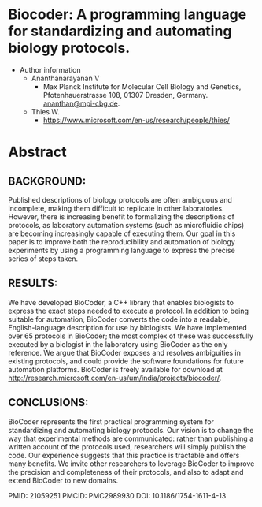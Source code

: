 # Biocoder: A programming language for standardizing and automating biology protocols.
* Author information
  * Ananthanarayanan V
    * Max Planck Institute for Molecular Cell Biology and Genetics, Pfotenhauerstrasse 108, 01307 Dresden, Germany. ananthan@mpi-cbg.de.
  * Thies W.
    * https://www.microsoft.com/en-us/research/people/thies/
# Abstract
## BACKGROUND:
Published descriptions of biology protocols are often ambiguous and incomplete, making them difficult to replicate in other laboratories. However, there is increasing benefit to formalizing the descriptions of protocols, as laboratory automation systems (such as microfluidic chips) are becoming increasingly capable of executing them. Our goal in this paper is to improve both the reproducibility and automation of biology experiments by using a programming language to express the precise series of steps taken.

## RESULTS:
We have developed BioCoder, a C++ library that enables biologists to express the exact steps needed to execute a protocol. In addition to being suitable for automation, BioCoder converts the code into a readable, English-language description for use by biologists. We have implemented over 65 protocols in BioCoder; the most complex of these was successfully executed by a biologist in the laboratory using BioCoder as the only reference. We argue that BioCoder exposes and resolves ambiguities in existing protocols, and could provide the software foundations for future automation platforms. BioCoder is freely available for download at http://research.microsoft.com/en-us/um/india/projects/biocoder/.

## CONCLUSIONS:
BioCoder represents the first practical programming system for standardizing and automating biology protocols. Our vision is to change the way that experimental methods are communicated: rather than publishing a written account of the protocols used, researchers will simply publish the code. Our experience suggests that this practice is tractable and offers many benefits. We invite other researchers to leverage BioCoder to improve the precision and completeness of their protocols, and also to adapt and extend BioCoder to new domains.

PMID: 21059251 PMCID: PMC2989930 DOI: 10.1186/1754-1611-4-13